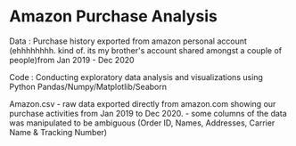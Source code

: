 # Amazon Purchase Analysis
Data : Purchase history exported from amazon personal account 
(ehhhhhhhh. kind of. its my brother's account shared amongst a couple of people)from Jan 2019 - Dec 2020

Code : Conducting exploratory data analysis and visualizations using Python Pandas/Numpy/Matplotlib/Seaborn

Amazon.csv - raw data exported directly from amazon.com showing our purchase activities from Jan 2019 to Dec 2020.
           - some columns of the data was manipulated to be ambiguous (Order ID, Names, Addresses, Carrier Name & Tracking Number)
